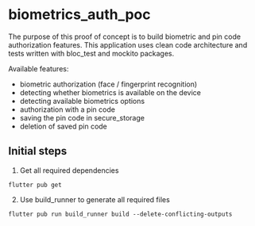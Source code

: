 # biometrics_auth_poc

The purpose of this proof of concept is to build biometric and pin code authorization features.
This application uses clean code architecture and tests written with bloc_test and mockito packages.

Available features:
- biometric authorization (face / fingerprint recognition)
- detecting whether biometrics is available on the device
- detecting available biometrics options
- authorization with a pin code
- saving the pin code in secure_storage
- deletion of saved pin code

## Initial steps
1. Get all required dependencies 

```flutter pub get```

2. Use build_runner to generate all required files

```flutter pub run build_runner build --delete-conflicting-outputs```